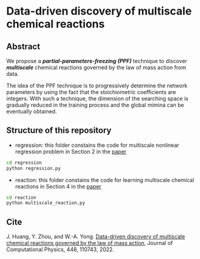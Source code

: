   

# Data-driven discovery of multiscale chemical reactions

## Abstract

We propose a ***partial-parameters-freezing (PPF)*** technique to discover ***multiscale*** chemical reactions governed by the law of mass action from data. 

The idea of the PPF technique is to progressively determine the network parameters by using the fact that the stoichiometric coefficients are integers. With such a technique, the dimension of the searching space is gradually reduced in the training process and the global mimina can be eventually obtained.

  

## Structure of this repository

  

  

- regression: this folder constains the code for multiscale nonlinear regression problem in Section 2 in the [paper](https://arxiv.org/abs/2101.06589)

```sh
cd regression
python regression.py
```

  

- reaction: this folder constains the code for learning multiscale chemical reactions in Section 4 in the [paper](https://arxiv.org/abs/2101.06589)

```sh
cd reaction
python multiscale_reaction.py
```
  

## Cite
J. Huang, Y. Zhou, and W.-A. Yong. [Data-driven discovery of multiscale chemical reactions governed by the law of mass action](https://www.sciencedirect.com/science/article/pii/S0021999121006380), Journal of Computational Physics, 448, 110743, 2022.
